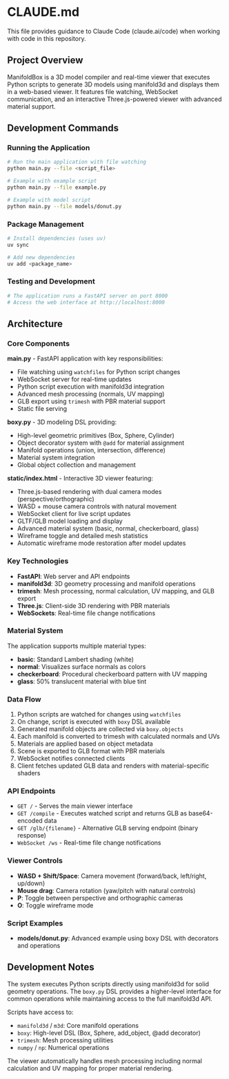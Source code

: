 # CLAUDE.md

This file provides guidance to Claude Code (claude.ai/code) when working with code in this repository.

## Project Overview

ManifoldBox is a 3D model compiler and real-time viewer that executes Python scripts to generate 3D models using manifold3d and displays them in a web-based viewer. It features file watching, WebSocket communication, and an interactive Three.js-powered viewer with advanced material support.

## Development Commands

### Running the Application
```bash
# Run the main application with file watching
python main.py --file <script_file>

# Example with example script
python main.py --file example.py

# Example with model script
python main.py --file models/donut.py
```

### Package Management
```bash
# Install dependencies (uses uv)
uv sync

# Add new dependencies
uv add <package_name>
```

### Testing and Development
```bash
# The application runs a FastAPI server on port 8000
# Access the web interface at http://localhost:8000
```

## Architecture

### Core Components

**main.py** - FastAPI application with key responsibilities:
- File watching using `watchfiles` for Python script changes
- WebSocket server for real-time updates
- Python script execution with manifold3d integration
- Advanced mesh processing (normals, UV mapping)
- GLB export using `trimesh` with PBR material support
- Static file serving

**boxy.py** - 3D modeling DSL providing:
- High-level geometric primitives (Box, Sphere, Cylinder)
- Object decorator system with `@add` for material assignment
- Manifold operations (union, intersection, difference)
- Material system integration
- Global object collection and management

**static/index.html** - Interactive 3D viewer featuring:
- Three.js-based rendering with dual camera modes (perspective/orthographic)
- WASD + mouse camera controls with natural movement
- WebSocket client for live script updates
- GLTF/GLB model loading and display
- Advanced material system (basic, normal, checkerboard, glass)
- Wireframe toggle and detailed mesh statistics
- Automatic wireframe mode restoration after model updates

### Key Technologies
- **FastAPI**: Web server and API endpoints
- **manifold3d**: 3D geometry processing and manifold operations
- **trimesh**: Mesh processing, normal calculation, UV mapping, and GLB export
- **Three.js**: Client-side 3D rendering with PBR materials
- **WebSockets**: Real-time file change notifications

### Material System
The application supports multiple material types:
- **basic**: Standard Lambert shading (white)
- **normal**: Visualizes surface normals as colors
- **checkerboard**: Procedural checkerboard pattern with UV mapping
- **glass**: 50% translucent material with blue tint

### Data Flow
1. Python scripts are watched for changes using `watchfiles`
2. On change, script is executed with `boxy` DSL available
3. Generated manifold objects are collected via `boxy.objects`
4. Each manifold is converted to trimesh with calculated normals and UVs
5. Materials are applied based on object metadata
6. Scene is exported to GLB format with PBR materials
7. WebSocket notifies connected clients
8. Client fetches updated GLB data and renders with material-specific shaders

### API Endpoints
- `GET /` - Serves the main viewer interface
- `GET /compile` - Executes watched script and returns GLB as base64-encoded data
- `GET /glb/{filename}` - Alternative GLB serving endpoint (binary response)
- `WebSocket /ws` - Real-time file change notifications

### Viewer Controls
- **WASD + Shift/Space**: Camera movement (forward/back, left/right, up/down)
- **Mouse drag**: Camera rotation (yaw/pitch with natural controls)
- **P**: Toggle between perspective and orthographic cameras
- **O**: Toggle wireframe mode

### Script Examples
- **models/donut.py**: Advanced example using boxy DSL with decorators and operations

## Development Notes

The system executes Python scripts directly using manifold3d for solid geometry operations. The `boxy.py` DSL provides a higher-level interface for common operations while maintaining access to the full manifold3d API.

Scripts have access to:
- `manifold3d` / `m3d`: Core manifold operations
- `boxy`: High-level DSL (Box, Sphere, add_object, @add decorator)
- `trimesh`: Mesh processing utilities
- `numpy` / `np`: Numerical operations

The viewer automatically handles mesh processing including normal calculation and UV mapping for proper material rendering.